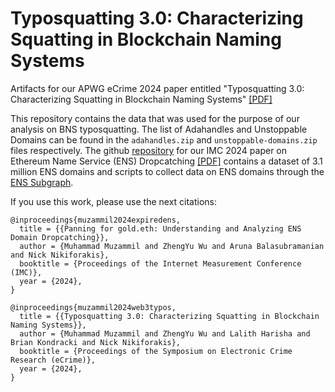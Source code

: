 # Typosquatting 3.0: Characterizing Squatting in Blockchain Naming Systems
Artifacts for our APWG eCrime 2024 paper entitled "Typosquatting 3.0: Characterizing Squatting in Blockchain Naming Systems" [[PDF]](https://arxiv.org/pdf/2411.00352)

This repository contains the data that was used for the purpose of our analysis on BNS typosquatting. The list of Adahandles and Unstoppable Domains can be found in the `adahandles.zip` and `unstoppable-domains.zip` files respectively. The github [repository](https://github.com/pragseclab/ens-dropcatching) for our IMC 2024 paper on Ethereum Name Service (ENS) Dropcatching [[PDF]](https://www.securitee.org/files/ens_domains_imc2024.pdf) contains a dataset of 3.1 million ENS domains and scripts to collect data on ENS domains through the [ENS Subgraph](https://docs.ens.domains/web/subgraph).

If you use this work, please use the next citations:

```
@inproceedings{muzammil2024expiredens,
  title = {{Panning for gold.eth: Understanding and Analyzing ENS Domain Dropcatching}},
  author = {Muhammad Muzammil and ZhengYu Wu and Aruna Balasubramanian and Nick Nikiforakis},
  booktitle = {Proceedings of the Internet Measurement Conference (IMC)},
  year = {2024},
}

@inproceedings{muzammil2024web3typos,
  title = {{Typosquatting 3.0: Characterizing Squatting in Blockchain Naming Systems}},
  author = {Muhammad Muzammil and ZhengYu Wu and Lalith Harisha and Brian Kondracki and Nick Nikiforakis},
  booktitle = {Proceedings of the Symposium on Electronic Crime Research (eCrime)},
  year = {2024},
}
```
